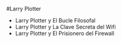 #Larry Plotter

* Larry Plotter y El Bucle Filosofal
* Larry Plotter y La Clave Secreta del Wifi
* Larry Plotter y El Prisionero del Firewall


